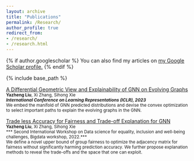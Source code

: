 ```yaml
---
layout: archive
title: "Publications"
permalink: /Research/
author_profile: true
redirect_from: 
- /research/
- /research.html
---
```


{% if author.googlescholar %}
  You can also find my articles on <u><a href="{{author.googlescholar}}">my Google Scholar profile</a>.</u>
{% endif %}

{% include base_path %}

<span style="color:CornflowerBlue">[A Differential Geometric View and Explainability of GNN on Evolving Graphs](https://openreview.net/pdf?id=lRdhvzMpVYV)</span>  
   <sup>**Yazheng Liu**, Xi Zhang, Sihong Xie <br>
   ***International Conference on Learning Representations (ICLR), 2023*** <br>
  We embed the manifold of GNN predicted distributions and devise the convex optimization to select important paths to explain the evolving graphs in the GNN.

<span style="color:CornflowerBlue">[Trade less Accuracy for Fairness and Trade-off Explanation for GNN](https://ieeexplore.ieee.org/abstract/document/10020318/)</span>  
   <sup>**Yazheng Liu**, Xi Zhang, Sihong Xie <br>
   *** Second International Workshop on Data science for equality, inclusion and well-being challenges, Bigdata workshop, 2022.*** <br>
We define a novel upper bound of group fairness to optimize the adjacency matrix for fairness without significantly harming prediction accuracy. We further propose  explanation methods to reveal the trade-offs and the space that one can exploit.

